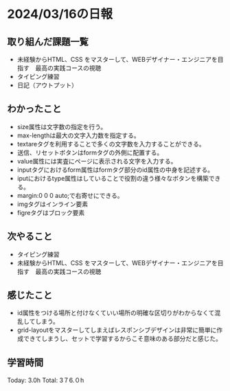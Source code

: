 # 2024/03/16の日報
## 取り組んだ課題一覧
* 未経験からHTML、CSS をマスターして、WEBデザイナー・エンジニアを目指す　最高の実践コースの視聴
* タイピング練習
* 日記（アウトプット）
## わかったこと
*  size属性は文字数の指定を行う。
*  max-lengthは最大の文字入力数を指定する。
*  textareタグを利用することで多くの文字数を入力することができる。
*  送信、リセットボタンはformタグの外側に配置する。
*  value属性には実査にページに表示される文字を入力する。
*  inputタグにおけるform属性はformタグ部分のid属性の中身を記述する。
*  iputにおけるtype属性はしていることで役割の違う様々なボタンを構築できる。
*  margin:0 0 0 auto;で右寄せにできる。
*  imgタグはインライン要素
*  figreタグはブロック要素
## 次やること
* タイピング練習
* 未経験からHTML、CSS をマスターして、WEBデザイナー・エンジニアを目指す　最高の実践コースの視聴
## 感じたこと
* id属性をつける場所と付けなくていい場所の明確な区切りがわからなくて混乱してしまう。
* grid-layoutをマスターしてしまえばレスポンシブデザインは非常に簡単に作成できてしまうし、セットで学習するからこそ意味のある部分だと感じた。
##  学習時間
Today: 3.0h
Total: 3７6.０h
